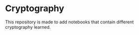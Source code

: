 # Cryptography
This repository is made to add notebooks that contain different cryptography learned. 
